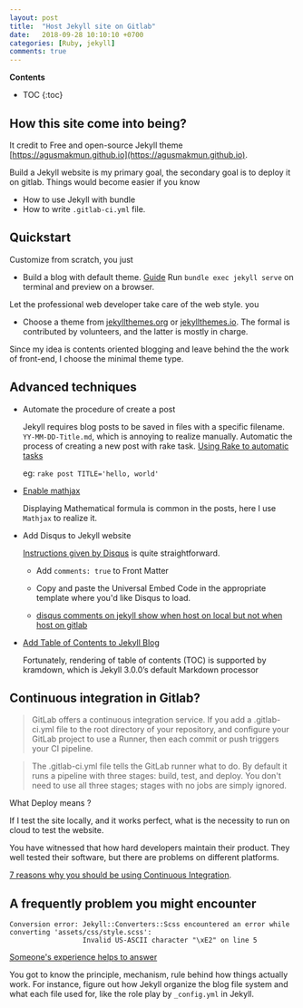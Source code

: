 ```yaml
---
layout: post
title:  "Host Jekyll site on Gitlab"
date:   2018-09-28 10:10:10 +0700
categories: [Ruby, jekyll]
comments: true
---
```


**Contents**
* TOC
{:toc}
## How this site come into being?
It credit to Free and open-source Jekyll theme [https://agusmakmun.github.io](https://agusmakmun.github.io).

Build a Jekyll website is my primary goal, the secondary goal is to deploy it on
gitlab. Things would become easier if you know
* How to use Jekyll with bundle
* How to write `.gitlab-ci.yml` file.

## Quickstart
Customize from scratch, you just
* Build a blog with default theme. [Guide](https://jekyllrb.com/docs/)
Run `bundle exec jekyll serve` on terminal and preview on a browser.

Let the professional web developer take care of the web style. you
* Choose a theme from [jekyllthemes.org](jekyllthemes.org) or [jekyllthemes.io](https://jekyllthemes.io/).
  The formal is contributed by volunteers, and the latter is mostly in charge.

Since my idea is contents oriented blogging and leave behind the the work of
front-end, I choose the minimal theme type.
## Advanced techniques
* Automate the procedure of create a post

  Jekyll requires blog posts to be saved in files with a specific filename. `YY-MM-DD-Title.md`, which is annoying to realize manually. Automatic the process of creating a new post with rake task. [Using Rake to automatic tasks](https://www.stuartellis.name/articles/rake/)

  eg: `rake post TITLE='hello, world'`

* [Enable mathjax](http://sgeos.github.io/github/jekyll/2016/08/21/adding_mathjax_to_a_jekyll_github_pages_blog.html)

  Displaying Mathematical formula is common in the posts, here I use `Mathjax` to realize it.
*  Add Disqus to Jekyll website

   [Instructions given by Disqus](https://disqus.com/admin/install/platforms/jekyll/) is quite straightforward.

   * Add `comments: true` to Front Matter
   * Copy and paste the Universal Embed Code in the appropriate template where you'd like Disqus to load.

   * [disqus comments on jekyll show when host on  local but not when host on gitlab](https://stackoverflow.com/questions/48281060/disqus-comments-on-jekyll-show-when-hosted-on-localhost-but-not-when-hosted-on-g)


* [Add Table of Contents to Jekyll Blog](https://ouyi.github.io/post/2017/12/31/jekyll-table-of-contents.html)

  Fortunately, rendering of table of contents (TOC) is supported by kramdown, which is Jekyll 3.0.0’s default Markdown processor

## Continuous integration in Gitlab?
> GitLab offers a continuous integration service. If you add a .gitlab-ci.yml file to the root directory of your repository, and configure your GitLab project to use a Runner, then each commit or push triggers your CI pipeline.

> The .gitlab-ci.yml file tells the GitLab runner what to do. By default it runs a pipeline with three stages: build, test, and deploy. You don't need to use all three stages; stages with no jobs are simply ignored.

What Deploy means ?

If I test the site locally, and it works perfect, what is the necessity to run
on cloud to test the website.

You have witnessed that how hard developers maintain their product. They well tested their software, but there are problems on different platforms.


[7 reasons why you should be using Continuous Integration](https://about.gitlab.com/2015/02/03/7-reasons-why-you-should-be-using-ci/).

## A frequently problem you might encounter
```
Conversion error: Jekyll::Converters::Scss encountered an error while converting 'assets/css/style.scss':
                  Invalid US-ASCII character "\xE2" on line 5
```

[Someone's experience helps to answer ](http://talk.jekyllrb.com/t/how-to-deal-with--sass-converting-errors/911/2)

You got to know the principle, mechanism, rule behind how things actually work.
For instance, figure out how Jekyll organize the blog file system and what each
file used for, like the role play by `_config.yml` in Jekyll.
